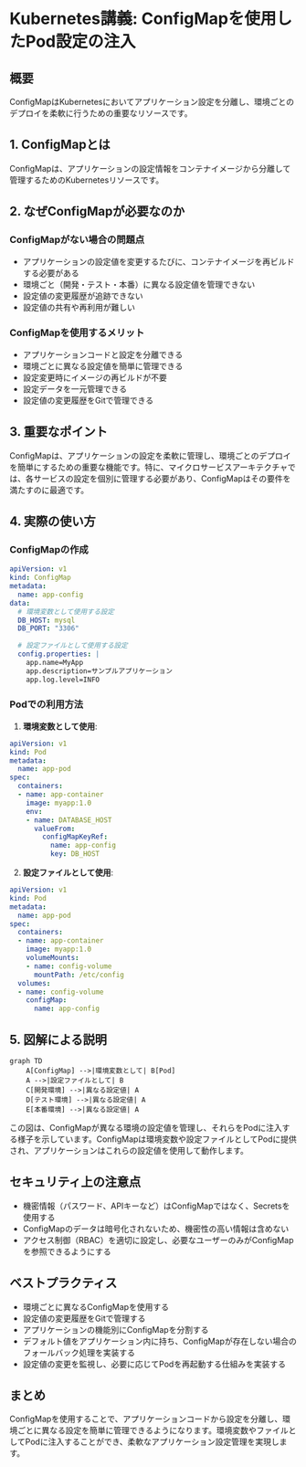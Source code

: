 # Kubernetes講義: ConfigMapを使用したPod設定の注入

## 概要
ConfigMapはKubernetesにおいてアプリケーション設定を分離し、環境ごとのデプロイを柔軟に行うための重要なリソースです。

## 1. ConfigMapとは
ConfigMapは、アプリケーションの設定情報をコンテナイメージから分離して管理するためのKubernetesリソースです。

## 2. なぜConfigMapが必要なのか

### ConfigMapがない場合の問題点
- アプリケーションの設定値を変更するたびに、コンテナイメージを再ビルドする必要がある
- 環境ごと（開発・テスト・本番）に異なる設定値を管理できない
- 設定値の変更履歴が追跡できない
- 設定値の共有や再利用が難しい

### ConfigMapを使用するメリット
- アプリケーションコードと設定を分離できる
- 環境ごとに異なる設定値を簡単に管理できる
- 設定変更時にイメージの再ビルドが不要
- 設定データを一元管理できる
- 設定値の変更履歴をGitで管理できる

## 3. 重要なポイント
ConfigMapは、アプリケーションの設定を柔軟に管理し、環境ごとのデプロイを簡単にするための重要な機能です。特に、マイクロサービスアーキテクチャでは、各サービスの設定を個別に管理する必要があり、ConfigMapはその要件を満たすのに最適です。

## 4. 実際の使い方

### ConfigMapの作成
```yaml
apiVersion: v1
kind: ConfigMap
metadata:
  name: app-config
data:
  # 環境変数として使用する設定
  DB_HOST: mysql
  DB_PORT: "3306"
  
  # 設定ファイルとして使用する設定
  config.properties: |
    app.name=MyApp
    app.description=サンプルアプリケーション
    app.log.level=INFO
```

### Podでの利用方法

1. **環境変数として使用**:
```yaml
apiVersion: v1
kind: Pod
metadata:
  name: app-pod
spec:
  containers:
  - name: app-container
    image: myapp:1.0
    env:
    - name: DATABASE_HOST
      valueFrom:
        configMapKeyRef:
          name: app-config
          key: DB_HOST
```

2. **設定ファイルとして使用**:
```yaml
apiVersion: v1
kind: Pod
metadata:
  name: app-pod
spec:
  containers:
  - name: app-container
    image: myapp:1.0
    volumeMounts:
    - name: config-volume
      mountPath: /etc/config
  volumes:
  - name: config-volume
    configMap:
      name: app-config
```

## 5. 図解による説明

```mermaid
graph TD
    A[ConfigMap] -->|環境変数として| B[Pod]
    A -->|設定ファイルとして| B
    C[開発環境] -->|異なる設定値| A
    D[テスト環境] -->|異なる設定値| A
    E[本番環境] -->|異なる設定値| A
```

この図は、ConfigMapが異なる環境の設定値を管理し、それらをPodに注入する様子を示しています。ConfigMapは環境変数や設定ファイルとしてPodに提供され、アプリケーションはこれらの設定値を使用して動作します。

## セキュリティ上の注意点
- 機密情報（パスワード、APIキーなど）はConfigMapではなく、Secretsを使用する
- ConfigMapのデータは暗号化されないため、機密性の高い情報は含めない
- アクセス制御（RBAC）を適切に設定し、必要なユーザーのみがConfigMapを参照できるようにする

## ベストプラクティス
- 環境ごとに異なるConfigMapを使用する
- 設定値の変更履歴をGitで管理する
- アプリケーションの機能別にConfigMapを分割する
- デフォルト値をアプリケーション内に持ち、ConfigMapが存在しない場合のフォールバック処理を実装する
- 設定値の変更を監視し、必要に応じてPodを再起動する仕組みを実装する

## まとめ

ConfigMapを使用することで、アプリケーションコードから設定を分離し、環境ごとに異なる設定を簡単に管理できるようになります。環境変数やファイルとしてPodに注入することができ、柔軟なアプリケーション設定管理を実現します。
